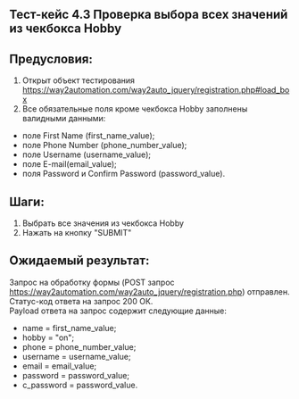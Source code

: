## Тест-кейс 4.3 Проверка выбора всех значений из чекбокса Hobby

## Предусловия:
1. Открыт объект тестирования
https://way2automation.com/way2auto_jquery/registration.php#load_box
2. Все обязательные поля кроме чекбокса Hobby заполнены валидными данными:
 - поле First Name (first_name_value);
 - поле Phone Number (phone_number_value);
 - поле Username (username_value);
 - поле E-mail(email_value);
 - поля Password и Confirm Password (password_value).

## Шаги:
1. Выбрать все значения из чекбокса Hobby
2. Нажать на кнопку "SUBMIT"

## Ожидаемый результат:
Запрос на обработку формы (POST запрос https://way2automation.com/way2auto_jquery/registration.php) отправлен.  
Статус-код ответа на запрос 200 ОК.  
Payload ответа на запрос содержит следующие данные:
 - name = first_name_value;
 - hobby = "on";
 - phone = phone_number_value;
 - username = username_value;
 - email = email_value;
 - password = password_value;
 - c_password = password_value.
